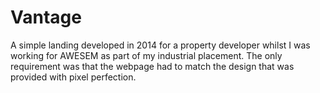# Vantage
A simple landing developed in 2014 for a property developer whilst I was working for AWESEM as part of my industrial placement. The only requirement was that the webpage had to match the design that was provided with pixel perfection.
